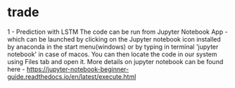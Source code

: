 # trade
1 - Prediction with LSTM
The code can be run from Jupyter Notebook App - which can be launched by clicking on the Jupyter notebook icon installed by anaconda in the start menu(windows) or by typing in terminal 'jupyter notebook' in case of macos. You can then locate the code in our system using Files tab and open it. More details on jupyter notebook can be found here - https://jupyter-notebook-beginner-guide.readthedocs.io/en/latest/execute.html
